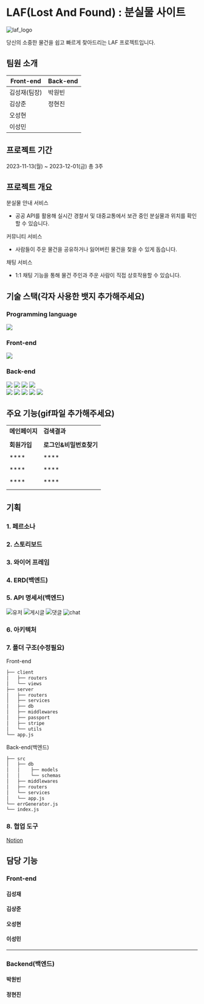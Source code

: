LAF(Lost And Found) : 분실물 사이트
====
![laf_logo](https://github.com/elice-team03/gazago/assets/90834728/ab99560f-c4c6-4e94-8453-a2041cd45a72)<br/>

당신의 소중한 물건을 쉽고 빠르게 찾아드리는 LAF 프로젝트입니다.


팀원 소개
----
|Front-end|Back-end|
|------|---|
|김성재(팀장)| 박원빈|
|김상준| 정현진|
|오성현| 
|이성민| 

프로젝트 기간
----
2023-11-13(월) ~ 2023-12-01(금) 총 3주

프로젝트 개요
----
분실물 안내 서비스
- 공공 API를 활용해 실시간 경찰서 및 대중교통에서 보관 중인 분실물과 위치를 확인할 수 있습니다.
  
커뮤니티 서비스
-  사람들이 주운 물건을 공유하거나 잃어버린 물건을 찾을 수 있게 돕습니다.
  
채팅 서비스
- 1:1 채팅 기능을 통해 물건 주인과 주운 사람이 직접 상호작용할 수 있습니다.

기술 스택(각자 사용한 뱃지 추가해주세요)
----
### Programming language
<img src="https://img.shields.io/badge/javascript-F7DF1E?style=for-the-badge&logo=javascript&logoColor=black">

### Front-end
<img src="https://img.shields.io/badge/react-61DAFB?style=for-the-badge&logo=react&logoColor=black">

### Back-end
<img src="https://img.shields.io/badge/node.js-339933?style=for-the-badge&logo=Node.js&logoColor=white"> <img src="https://img.shields.io/badge/express-000000?style=for-the-badge&logo=express&logoColor=white">
<img src="https://img.shields.io/badge/mongodb-47A248?style=for-the-badge&logo=mongodb&logoColor=white">
<img src="https://img.shields.io/badge/mongoose-880000?style=for-the-badge&logo=mongoose&logoColor=white"> <br/>
<img src="https://img.shields.io/badge/jwt-000000?style=for-the-badge&logo=jwt&logoColor=white">
<img src="https://img.shields.io/badge/passport-2fca6d?style=for-the-badge&logo=passport&logoColor=white">   <img src="https://img.shields.io/badge/stripe-008CDD?style=for-the-badge&logo=stripe&logoColor=white"> <img src="https://img.shields.io/badge/nginx-009639?style=for-the-badge&logo=ngnix&logoColor=white"> <img src="https://img.shields.io/badge/pm2-2B037A?style=for-the-badge&logo=pm2&logoColor=white">

### 

주요 기능(gif파일 추가해주세요)
----
|||
|--------|-----|
|**메인페이지**|**검색결과**|
|||
|**회원가입**|**로그인&비밀번호찾기**|
|||
|****|****|
|||
|****|****|
|||
|****|****|
|||

기획
----
### 1. 페르소나
### 2. 스토리보드
### 3. 와이어 프레임
### 4. ERD(백엔드)
### 5. API 명세서(백엔드)
![유저](https://github.com/elice-team10/Frontend/assets/117796843/8791bc6b-6b23-47d1-b022-b6109a7a3271)
![게시글](https://github.com/elice-team10/Frontend/assets/117796843/8636f4ba-6501-4f4f-b5d8-b9250825871b)
![댓글](https://github.com/elice-team10/Frontend/assets/117796843/c18810ca-d247-431d-9a23-a2f8b26ab612)
![chat](https://github.com/elice-team10/Backend/assets/117796843/36c7e785-a70d-450f-ba7b-30763c606bf4)
### 6. 아키텍처
### 7. 폴더 구조(수정필요)
Front-end
```bash
├── client
│   ├── routers
│   └── views
├── server
│   ├── routers
│   ├── services
│   ├── db
│   ├── middlewares
│   ├── passport
│   ├── stripe
│   └── utils
└── app.js
```
Back-end(백엔드)
```bash
├── src
│   ├── db
│   │    ├── models
│   │    └── schemas
│   ├── middlewares
│   ├── routers
│   └── services
│   └── app.js
└── errGenerator.js
└── index.js
```

### 8. 협업 도구
[Notion](https://www.notion.so/Team10-2-d62a473dd76e42e98db6ee6aca9d2c31)

담당 기능
----
### Front-end
#### 김성재
#### 김상준
#### 오성현
#### 이성민
----
### Backend(백엔드)
#### 박원빈
#### 정현진
